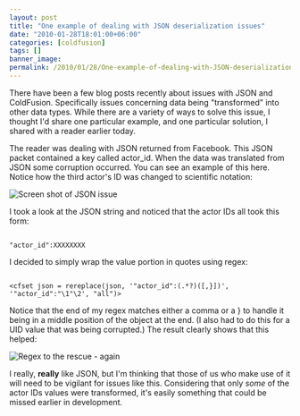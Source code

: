 ```yaml
---
layout: post
title: "One example of dealing with JSON deserialization issues"
date: "2010-01-28T18:01:00+06:00"
categories: [coldfusion]
tags: []
banner_image: 
permalink: /2010/01/28/One-example-of-dealing-with-JSON-deserialization-issues
---
```


There have been a few blog posts recently about issues with JSON and ColdFusion. Specifically issues concerning data being "transformed" into other data types. While there are a variety of ways to solve this issue, I thought I'd share one particular example, and one particular solution, I shared with a reader earlier today.

<p>

The reader was dealing with JSON returned from Facebook. This JSON packet contained a key called actor_id. When the data was translated from JSON some corruption occurred. You can see an example of this here. Notice how the third actor's ID was changed to scientific notation:

<p>

<img src="https://static.raymondcamden.com/images/Screen shot 2010-01-28 at 5.19.16 PM.png" title="Screen shot of JSON issue" />

<p>

I took a look at the JSON string and noticed that the actor IDs all took this form:

<p>

<code>
"actor_id":XXXXXXXX
</code>

<p>

I decided to simply wrap the value portion in quotes using regex:

<p>

<code>
&lt;cfset json = rereplace(json, '"actor_id":(.*?)([,}])', '"actor_id":"\1"\2', "all")&gt;
</code>

<p>

Notice that the end of my regex matches either a comma or a } to handle it being in a middle position of the object at the end. (I also had to do this for a UID value that was being corrupted.) The result clearly shows that this helped:

<p>

<img src="https://static.raymondcamden.com/images/cfjedi/Screen shot 2010-01-28 at 5.22.59 PM.png" title="Regex to the rescue - again" />

<p>

I really, <b>really</b> like JSON, but I'm thinking that those of us who make use of it will need to be vigilant for issues like this. Considering that only <i>some</i> of the actor IDs values were transformed, it's easily something that could be missed earlier in development.